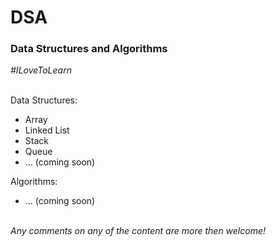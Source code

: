 <h1>DSA</h1>
<h3>Data Structures and Algorithms</h3>
<i>#ILoveToLearn</i>
<br><br>
<p>Data Structures:</p>
<ul>
  <li>Array</li>
  <li>Linked List</li>
  <li>Stack</li>
  <li>Queue</li>
  <li>... (coming soon)</li>
</ul>
<p>Algorithms:</p>
<ul>
  <li>... (coming soon)</li>
</ul>
<br>
<i>Any comments on any of the content are more then welcome!</i>

